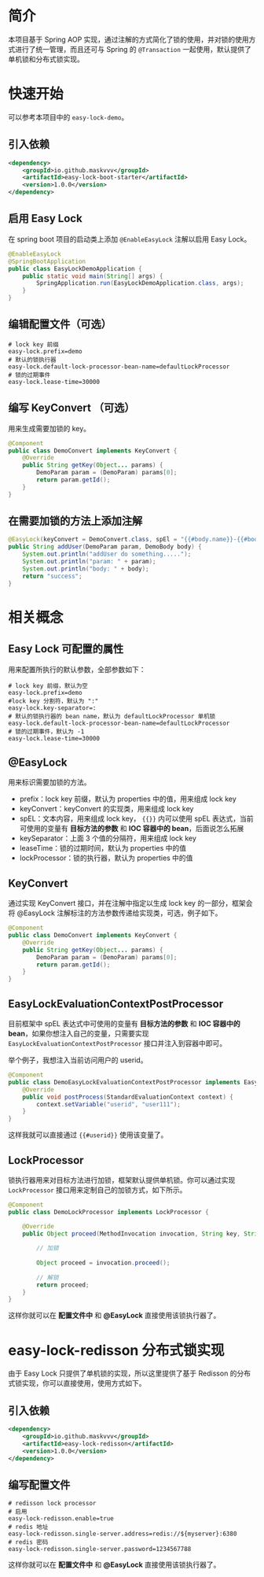 # 简介

本项目基于 Spring AOP 实现，通过注解的方式简化了锁的使用，并对锁的使用方式进行了统一管理，而且还可与 Spring 的 `@Transaction` 一起使用，默认提供了单机锁和分布式锁实现。

# 快速开始

可以参考本项目中的 `easy-lock-demo`。

## 引入依赖

```xml
<dependency>
    <groupId>io.github.maskvvv</groupId>
    <artifactId>easy-lock-boot-starter</artifactId>
    <version>1.0.0</version>
</dependency>
```

## 启用 Easy Lock

在 spring boot 项目的启动类上添加 `@EnableEasyLock` 注解以启用 Easy Lock。

```java
@EnableEasyLock
@SpringBootApplication
public class EasyLockDemoApplication {
    public static void main(String[] args) {
        SpringApplication.run(EasyLockDemoApplication.class, args);
    }
}
```

## 编辑配置文件（可选）

```properties
# lock key 前缀
easy-lock.prefix=demo
# 默认的锁执行器
easy-lock.default-lock-processor-bean-name=defaultLockProcessor
# 锁的过期事件
easy-lock.lease-time=30000
```

## 编写 KeyConvert （可选）

用来生成需要加锁的 key。

```java
@Component
public class DemoConvert implements KeyConvert {
    @Override
    public String getKey(Object... params) {
        DemoParam param = (DemoParam) params[0];
        return param.getId();
    }
}
```

## 在需要加锁的方法上添加注解

```java
@EasyLock(keyConvert = DemoConvert.class, spEl = "{{#body.name}}-{{#body.age}}-{{#userid}}")
public String addUser(DemoParam param, DemoBody body) {
    System.out.println("addUser do something.....");
    System.out.println("param: " + param);
    System.out.println("body: " + body);
    return "success";
}
```

# 相关概念

## Easy Lock 可配置的属性

用来配置所执行的默认参数，全部参数如下：

```properties
# lock key 前缀，默认为空
easy-lock.prefix=demo
#lock key 分割符，默认为 ":"
easy-lock.key-separator=:
# 默认的锁执行器的 bean name，默认为 defaultLockProcessor 单机锁
easy-lock.default-lock-processor-bean-name=defaultLockProcessor
# 锁的过期事件，默认为 -1
easy-lock.lease-time=30000
```

## @EasyLock

用来标识需要加锁的方法。

- prefix：lock key 前缀，默认为 properties 中的值，用来组成 lock key
- keyConvert：keyConvert 的实现类，用来组成 lock key
- spEL：文本内容，用来组成 lock key， `{{}}` 内可以使用 spEL 表达式，当前可使用的变量有 **目标方法的参数** 和 **IOC 容器中的 bean**，后面说怎么拓展
- keySeparator：上面 3 个值的分隔符，用来组成 lock key
- leaseTime：锁的过期时间，默认为 properties 中的值
- lockProcessor：锁的执行器，默认为 properties 中的值

## KeyConvert

通过实现 KeyConvert 接口，并在注解中指定以生成 lock key 的一部分，框架会将 @EasyLock 注解标注的方法参数传递给实现类，可选，例子如下。

```java
@Component
public class DemoConvert implements KeyConvert {
    @Override
    public String getKey(Object... params) {
        DemoParam param = (DemoParam) params[0];
        return param.getId();
    }
}
```

## EasyLockEvaluationContextPostProcessor

目前框架中 spEL 表达式中可使用的变量有 **目标方法的参数** 和 **IOC 容器中的 bean**，如果你想注入自己的变量，只需要实现 `EasyLockEvaluationContextPostProcessor` 接口并注入到容器中即可。

举个例子，我想注入当前访问用户的 userid。

```java
@Component
public class DemoEasyLockEvaluationContextPostProcessor implements EasyLockEvaluationContextPostProcessor {
    @Override
    public void postProcess(StandardEvaluationContext context) {
        context.setVariable("userid", "user111");
    }
}
```

这样我就可以直接通过 `{{#userid}}` 使用该变量了。

## LockProcessor

锁执行器用来对目标方法进行加锁，框架默认提供单机锁。你可以通过实现 `LockProcessor` 接口用来定制自己的加锁方式，如下所示。

```java
@Component
public class DemoLockProcessor implements LockProcessor {

    @Override
    public Object proceed(MethodInvocation invocation, String key, String leaseTime) throws Throwable {
        
        // 加锁
        
        Object proceed = invocation.proceed();
        
        // 解锁
        return proceed;
    }
}
```

这样你就可以在 **配置文件中** 和 **@EasyLock** 直接使用该锁执行器了。

# easy-lock-redisson 分布式锁实现

由于 Easy Lock 只提供了单机锁的实现，所以这里提供了基于 Redisson 的分布式锁实现，你可以直接使用，使用方式如下。

## 引入依赖

```xml
<dependency>
    <groupId>io.github.maskvvv</groupId>
    <artifactId>easy-lock-redisson</artifactId>
    <version>1.0.0</version>
</dependency>
```

## 编写配置文件

```properties
# redisson lock processor
# 启用
easy-lock-redisson.enable=true
# redis 地址
easy-lock-redisson.single-server.address=redis://${myserver}:6380
# redis 密码
easy-lock-redisson.single-server.password=1234567788
```

这样你就可以在 **配置文件中** 和 **@EasyLock** 直接使用该锁执行器了。
